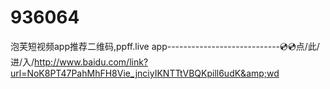 # 936064
泡芙短视频app推荐二维码,ppff.live app----------------------------💿💿点/此/进/入/http://www.baidu.com/link?url=NoK8PT47PahMhFH8Vie_jnciyIKNTTtVBQKpill6udK&amp;wd
